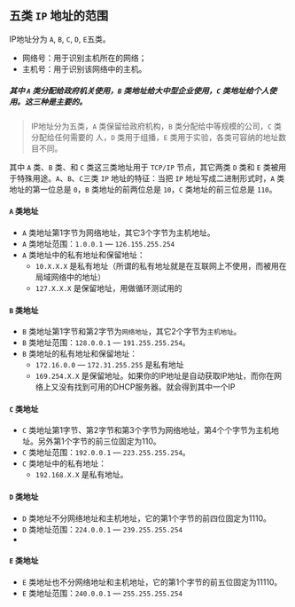 ## 五类 `IP` 地址的范围

IP地址分为 `A`, `B`, `C`, `D`, `E`五类。

- 网络号：用于识别主机所在的网络；
- 主机号：用于识别该网络中的主机。

##### 其中 `A` 类分配给政府机关使用，`B` 类地址给大中型企业使用，`C` 类地址给个人使用。这三种是主要的。

>IP地址分为五类，`A` 类保留给政府机构，`B` 类分配给中等规模的公司，`C` 类分配给任何需要的
>人，`D` 类用于组播，`E` 类用于实验，各类可容纳的地址数目不同。

其中 `A` 类、`B` 类、和 `C` 类这三类地址用于 `TCP/IP` 节点，其它两类 `D` 类和 `E` 类被用
于特殊用途。`A`、`B`、`C`三类 `IP` 地址的特征：当把 `IP` 地址写成二进制形式时，`A` 类地址的第一位总是 `0`，`B` 类地址的前两位总是 `10`，`C` 类地址的前三位总是 `110`。

#### `A` 类地址
- `A` 类地址第1字节为网络地址，其它3个字节为主机地址。
- `A` 类地址范围：`1.0.0.1` — `126.155.255.254`
- `A` 类地址中的私有地址和保留地址：
    - `10.X.X.X` 是私有地址（所谓的私有地址就是在互联网上不使用，而被用在局域网络中的地址）
    - `127.X.X.X` 是保留地址，用做循环测试用的

#### `B` 类地址

- `B` 类地址第1字节和第2字节为`网络地址`，其它2个字节为`主机地址`。
- `B` 类地址范围：`128.0.0.1` — `191.255.255.254`。
- `B` 类地址的私有地址和保留地址：
    - `172.16.0.0` — `172.31.255.255` 是私有地址
    - `169.254.X.X` 是保留地址。如果你的IP地址是自动获取IP地址，而你在网络上又没有找到可用的DHCP服务器。就会得到其中一个IP
  
#### `C` 类地址

- `C` 类地址第1字节、第2字节和第3个字节为网络地址，第4个个字节为主机地址。另外第1个字节的前三位固定为110。
- `C` 类地址范围：`192.0.0.1` — `223.255.255.254`。
- `C` 类地址中的私有地址：
    - `192.168.X.X` 是私有地址。

#### `D` 类地址

- `D` 类地址不分网络地址和主机地址，它的第1个字节的前四位固定为1110。
- `D` 类地址范围：`224.0.0.1` — `239.255.255.254`
- 
#### `E` 类地址

- `E` 类地址也不分网络地址和主机地址，它的第1个字节的前五位固定为11110。
- `E` 类地址范围：`240.0.0.1` — `255.255.255.254`